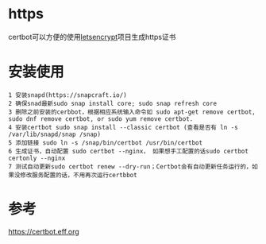 https
=====
  certbot可以方便的使用[letsencrypt](https://letsencrypt.org/)项目生成https证书

# 安装使用
```
1 安装snapd(https://snapcraft.io/)
2 确保snad最新sudo snap install core; sudo snap refresh core
3 删除之前安装的cerbbot，根据相应系统输入命令如 sudo apt-get remove certbot, sudo dnf remove certbot, or sudo yum remove certbot.
4 安装certbot sudo snap install --classic certbot (查看是否有 ln -s /var/lib/snapd/snap /snap)
5 添加链接 sudo ln -s /snap/bin/certbot /usr/bin/certbot
6 生成证书，自动配置 sudo certbot --nginx， 如果想手工配置的话sudo certbot certonly --nginx
7 测试自动更新sudo certbot renew --dry-run；Certbot会有自动更新任务运行的，如果没修改服务配置的话，不用再次运行certbbot

```

# 参考
https://certbot.eff.org
